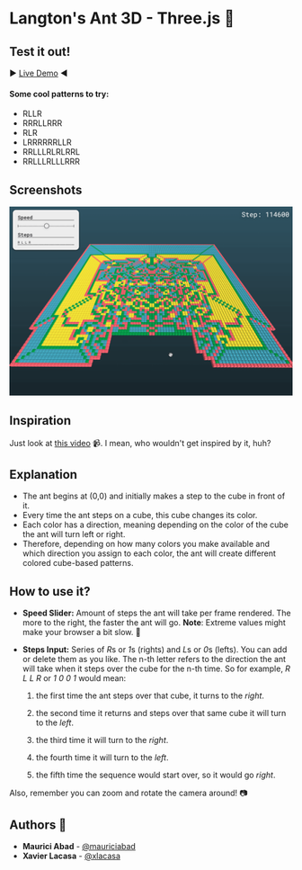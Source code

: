 # Langton's Ant 3D - Three.js :ant:

## Test it out!

:arrow_forward: [Live Demo](https://xlacasa.github.io/Langton_Ant_3D/) :arrow_backward:

#### Some cool patterns to try:
* RLLR
* RRRLLRRR
* RLR
* LRRRRRRLLR
* RRLLLRLRLRRL
* RRLLLRLLLRRR

## Screenshots

![screenshot1](readme_media/screenshot1.png)

## Inspiration

Just look at [this video](https://www.youtube.com/watch?v=1X-gtr4pEBU) :video_camera:. I mean, who wouldn't get inspired by it, huh?

## Explanation

* The ant begins at (0,0) and initially makes a step to the cube in front of it. 
* Every time the ant steps on a cube, this cube changes its color. 
* Each color has a direction, meaning depending on the color of the cube the ant will turn left or right.
* Therefore, depending on how many colors you make available and which direction you assign to each color, the ant will create different colored cube-based patterns.

## How to use it?

* **Speed Slider:** Amount of steps the ant will take per frame rendered. The more to the right, the faster the ant will go. **Note**: Extreme values might make your browser a bit slow. :snail:

* **Steps Input:** Series of *R*s or *1*s (rights) and *L*s or *0*s (lefts). You can add or delete them as you like. The n-th letter refers to the direction the ant will take when it steps over the cube for the n-th time. So for example, *R L L R* or *1 0 0 1* would mean:

    1)  the first time the ant steps over that cube, it turns to the *right*. 

    2) the second time it returns and steps over that same cube it will turn to the *left*.

    3) the third time it will turn to the *right*.

    4) the fourth time it will turn to the *left*.

    5) the fifth time the sequence would start over, so it would go *right*.

Also, remember you can zoom and rotate the camera around! :camera:



## Authors :boy:

* **Maurici Abad** - [@mauriciabad](https://github.com/mauriciabad)
* **Xavier Lacasa** - [@xlacasa](https://github.com/xlacasa)
